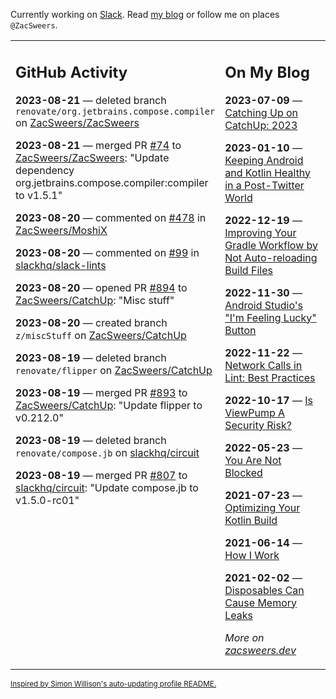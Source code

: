 Currently working on [Slack](https://slack.com/). Read [my blog](https://zacsweers.dev/) or follow me on places `@ZacSweers`.

<table><tr><td valign="top" width="60%">

## GitHub Activity
<!-- githubActivity starts -->
**2023-08-21** — deleted branch `renovate/org.jetbrains.compose.compiler` on [ZacSweers/ZacSweers](https://github.com/ZacSweers/ZacSweers)

**2023-08-21** — merged PR [#74](https://github.com/ZacSweers/ZacSweers/pull/74) to [ZacSweers/ZacSweers](https://github.com/ZacSweers/ZacSweers): "Update dependency org.jetbrains.compose.compiler:compiler to v1.5.1"

**2023-08-20** — commented on [#478](https://github.com/ZacSweers/MoshiX/pull/478#issuecomment-1685295866) in [ZacSweers/MoshiX](https://github.com/ZacSweers/MoshiX)

**2023-08-20** — commented on [#99](https://github.com/slackhq/slack-lints/issues/99#issuecomment-1685295424) in [slackhq/slack-lints](https://github.com/slackhq/slack-lints)

**2023-08-20** — opened PR [#894](https://github.com/ZacSweers/CatchUp/pull/894) to [ZacSweers/CatchUp](https://github.com/ZacSweers/CatchUp): "Misc stuff"

**2023-08-20** — created branch `z/miscStuff` on [ZacSweers/CatchUp](https://github.com/ZacSweers/CatchUp)

**2023-08-19** — deleted branch `renovate/flipper` on [ZacSweers/CatchUp](https://github.com/ZacSweers/CatchUp)

**2023-08-19** — merged PR [#893](https://github.com/ZacSweers/CatchUp/pull/893) to [ZacSweers/CatchUp](https://github.com/ZacSweers/CatchUp): "Update flipper to v0.212.0"

**2023-08-19** — deleted branch `renovate/compose.jb` on [slackhq/circuit](https://github.com/slackhq/circuit)

**2023-08-19** — merged PR [#807](https://github.com/slackhq/circuit/pull/807) to [slackhq/circuit](https://github.com/slackhq/circuit): "Update compose.jb to v1.5.0-rc01"
<!-- githubActivity ends -->
</td><td valign="top" width="40%">

## On My Blog
<!-- blog starts -->
**2023-07-09** — [Catching Up on CatchUp: 2023](https://www.zacsweers.dev/catching-up-on-catchup-2023/)

**2023-01-10** — [Keeping Android and Kotlin Healthy in a Post-Twitter World](https://www.zacsweers.dev/keeping-android-healthy/)

**2022-12-19** — [Improving Your Gradle Workflow by Not Auto-reloading Build Files](https://www.zacsweers.dev/improving-your-workflow-by-not-auto-reloading-build-files/)

**2022-11-30** — [Android Studio's "I'm Feeling Lucky" Button](https://www.zacsweers.dev/android-studios-im-feeling-lucky-button/)

**2022-11-22** — [Network Calls in Lint: Best Practices](https://www.zacsweers.dev/network-calls-in-lint-best-practices/)

**2022-10-17** — [Is ViewPump A Security Risk?](https://www.zacsweers.dev/is-viewpump-a-security-risk/)

**2022-05-23** — [You Are Not Blocked](https://www.zacsweers.dev/you-are-not-blocked/)

**2021-07-23** — [Optimizing Your Kotlin Build](https://www.zacsweers.dev/optimizing-your-kotlin-build/)

**2021-06-14** — [How I Work](https://www.zacsweers.dev/how-i-work/)

**2021-02-02** — [Disposables Can Cause Memory Leaks](https://www.zacsweers.dev/disposables-can-cause-memory-leaks/)
<!-- blog ends -->
_More on [zacsweers.dev](https://zacsweers.dev/)_
</td></tr></table>

<sub><a href="https://simonwillison.net/2020/Jul/10/self-updating-profile-readme/">Inspired by Simon Willison's auto-updating profile README.</a></sub>